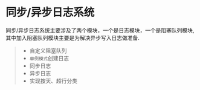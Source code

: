 同步/异步日志系统
===============
同步/异步日志系统主要涉及了两个模块，一个是日志模块，一个是阻塞队列模块,其中加入阻塞队列模块主要是为解决异步写入日志做准备.
> * 自定义阻塞队列
> * `单例模式`创建日志
> * 同步日志
> * 异步日志
> * 实现按天、超行分类 
